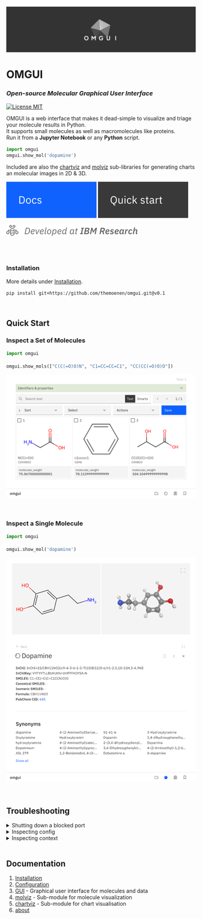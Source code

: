 ![omgui](docs/assets/omgui-header.webp)

# OMGUI

### _Open-source Molecular Graphical User Interface_

<!-- [![PyPI - Python Version](https://img.shields.io/pypi/pyversions/omgui)](https://pypi.org/project/omgui/) -->
<!-- [![PyPI version](https://img.shields.io/pypi/v/omgui)](https://pypi.org/project/omgui/) -->

[![License MIT](https://img.shields.io/github/license/acceleratedscience/openad-toolkit)](https://opensource.org/licenses/MIT)

<!-- [![License MIT](https://img.shields.io/pypi/frameworkversions/jupyterlab/omgui)](https://jupyter.org/) -->

OMGUI is a web interface that makes it dead-simple to visualize and triage your molecule results in Python.  
It supports small molecules as well as macromolecules like proteins.  
Run it from a **Jupyter Notebook** or any **Python** script.

```python
import omgui
omgui.show_mol('dopamine')
```

Included are also the [chartviz](docs/chartviz.md) and [molviz](docs/molviz.md) sub-libraries for generating charts an molecular images in 2D & 3D.

[![Documentation](docs/assets/btn-docs.svg)](#documentation)
[![Quick start](docs/assets/btn-quick-start.svg)](#quick-start)

![IBM Research](docs/assets/dev-at-ibm-research.svg)

<br><br>

### Installation

More details under [Installation](docs/installation.md).

```shell
pip install git+https://github.com/themoenen/omgui.git@v0.1
```

<br>

## Quick Start

### Inspect a Set of Molecules

```python
import omgui

omgui.show_mols(["C(C(=O)O)N", "C1=CC=CC=C1", "CC(CC(=O)O)O"])
```

<kbd><img src="docs/assets/gui-molset.png" /></kbd>

<br>

### Inspect a Single Molecule

```python
import omgui

omgui.show_mol('dopamine')
```

<kbd><img src="docs/assets/gui-molecule.png" /></kbd>

<br>

## Troubleshooting

<!-- Blocker port -->
<details>
<summary>Shutting down a blocked port</summary>
<br>

> If the OMGUI server didn't shut down properly and is occupying a port, you can shut it down by visiting:
>
> ```
> http://localhost:8024/shutdown
> ```
>
> If this didn't work, you can always run: `kill -9 $(lsof -ti:8024)`

</details>

<!-- Inspect config -->
<details>
<summary>Inspecting config</summary>
<br>

> To get an overview of your current configuration including the source of each value, you can run:
>
> ```python
> from omgui import config
>
> config.report()
> ```
>
> For more, visit [config documentation](docs/config.md)

</details>

<details>
<summary>Inspecting context</summary>
<br>

> To debug your current context (which sets your workspace), you can run:
>
> ```
> import omgui
>
> omgui.get_context()
> ```

</details>

<br>

## Documentation

1.  [Installation](installation.md)
1.  [Configuration](config.md)
1.  [GUI](gui.md) - Graphical user interface for molecules and data
1.  [molviz](molviz.md) - Sub-module for molecule visualization
1.  [chartviz](chartviz.md) - Sub-module for chart visualisation
1.  [about](about.md)

